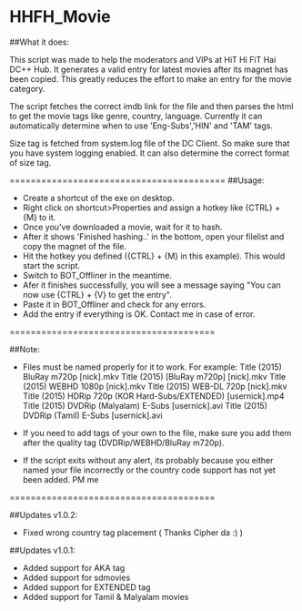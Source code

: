 # HHFH_Movie


##What it does:

This script was made to help the moderators and VIPs at HiT Hi FiT Hai DC++ Hub.
It generates a valid entry for latest movies after its magnet has been copied.
This greatly reduces the effort to make an entry for the movie category.

The script fetches the correct imdb link for the file and then parses the 
html to get the movie tags like genre, country, language. Currently it can automatically
determine when to use 'Eng-Subs','HIN' and 'TAM' tags.

Size tag is fetched from system.log file of the DC Client. So make sure that you have system logging enabled. It can also determine the correct format of size tag.

=========================================
##Usage:
- Create a shortcut of the exe on desktop.
- Right click on shortcut>Properties and assign a hotkey like {CTRL} + {M} to it.
- Once you've downloaded a movie, wait for it to hash.
- After it shows 'Finished hashing..' in the bottom, open your filelist and copy the magnet of the file.
- Hit the hotkey you defined ({CTRL} + {M} in this example). This would start the script.
- Switch to BOT_Offliner in the meantime.
- Afer it finishes successfully, you will see a message saying "You can now use {CTRL} + {V} to get the entry".
- Paste it in BOT_Offliner and check for any errors.
- Add the entry if everything is OK. Contact me in case of error.

=======================================

##Note:
	
- Files must be named properly for it to work. For example:
	Title (2015) BluRay m720p [nick].mkv
	Title (2015) [BluRay m720p] [nick].mkv
	Title (2015) WEBHD 1080p [nick].mkv
	Title (2015) WEB-DL 720p [nick].mkv
	Title (2015) HDRip 720p (KOR Hard-Subs/EXTENDED) [usernick].mp4
	Title (2015) DVDRip (Malyalam) E-Subs [usernick].avi 
	Title (2015) DVDRip (Tamil) E-Subs [usernick].avi 

- If you need to add tags of your own to the file, make sure you add them after the quality tag (DVDRip/WEBHD/BluRay m720p).
- If the script exits without any alert, its probably because you either named your file incorrectly or the country code support has not yet been added. PM me

=======================================

##Updates v1.0.2:

* Fixed wrong country tag placement ( Thanks Cipher da :) )

##Updates v1.0.1:

* Added support for AKA tag
* Added support for sdmovies
* Added support for EXTENDED tag
* Added support for Tamil & Malyalam movies

